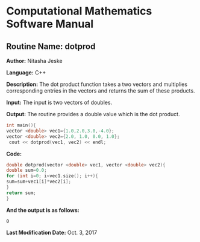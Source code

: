 # Computational Mathematics Software Manual

## **Routine Name:** dotprod

**Author:** Nitasha Jeske

**Language:** C++

**Description:** The dot product function takes a two vectors and multiplies corresponding entries in the vectors and returns the sum of these products. 

**Input:**  The input is two vectors of doubles.

**Output:** The routine provides a double value which is the dot product.

```C++
int main(){
vector <double> vec1={1.0,2.0,3.0,-4.0};
vector <double> vec2={2.0, 1.0, 0.0, 1.0};
 cout << dotprod(vec1, vec2) << endl;
```

**Code:**
```C++
double dotprod(vector <double> vec1, vector <double> vec2){
double sum=0.0;
for (int i=0; i<vec1.size(); i++){
sum=sum+vec1[i]*vec2[i];
}
return sum;
}
```

**And the output is as follows:**  
```
0 
```

**Last Modification Date:**
Oct. 3, 2017
